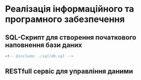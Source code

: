 # Реалізація інформаційного та програмного забезпечення
  
## SQL-Скрипт для створення початкового наповнення бази даних

```sql
<!-- @include: ./sql/db.sql -->
```

## RESTfull сервіс для управління даними
